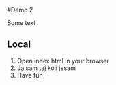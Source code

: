 #Demo 2

Some text

## Local

1. Open index.html in your browser
2. Ja sam taj koji jesam
3. Have fun
